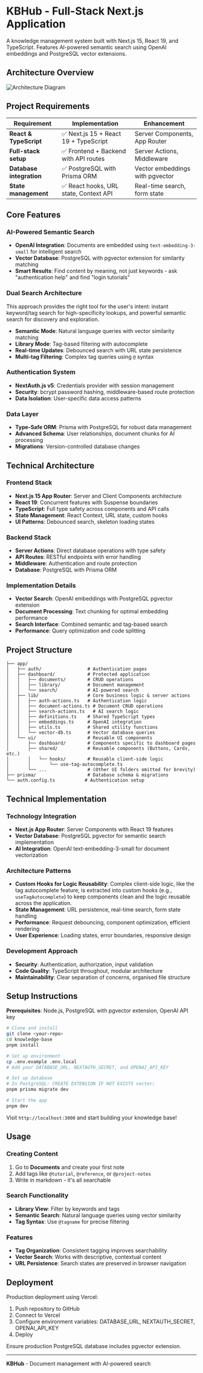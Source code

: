 # KBHub - Full-Stack Next.js Application

A knowledge management system built with Next.js 15, React 19, and TypeScript. Features AI-powered semantic search using OpenAI embeddings and PostgreSQL vector extensions.

## Architecture Overview

![Architecture Diagram](./architecture-diagram.png)

## Project Requirements

| Requirement              | Implementation                         | Enhancement                     |
| ------------------------ | -------------------------------------- | ------------------------------- |
| **React & TypeScript**   | ✅ Next.js 15 + React 19 + TypeScript  | Server Components, App Router   |
| **Full-stack setup**     | ✅ Frontend + Backend with API routes  | Server Actions, Middleware      |
| **Database integration** | ✅ PostgreSQL with Prisma ORM          | Vector embeddings with pgvector |
| **State management**     | ✅ React hooks, URL state, Context API | Real-time search, form state    |

## Core Features

### AI-Powered Semantic Search

- **OpenAI Integration**: Documents are embedded using `text-embedding-3-small` for intelligent search
- **Vector Database**: PostgreSQL with pgvector extension for similarity matching
- **Smart Results**: Find content by meaning, not just keywords - ask "authentication help" and find "login tutorials"

### Dual Search Architecture

This approach provides the right tool for the user's intent: instant keyword/tag search for high-specificity lookups, and powerful semantic search for discovery and exploration.

- **Semantic Mode**: Natural language queries with vector similarity matching
- **Library Mode**: Tag-based filtering with autocomplete
- **Real-time Updates**: Debounced search with URL state persistence
- **Multi-tag Filtering**: Complex tag queries using `@` syntax

### Authentication System

- **NextAuth.js v5**: Credentials provider with session management
- **Security**: bcrypt password hashing, middleware-based route protection
- **Data Isolation**: User-specific data access patterns

### Data Layer

- **Type-Safe ORM**: Prisma with PostgreSQL for robust data management
- **Advanced Schema**: User relationships, document chunks for AI processing
- **Migrations**: Version-controlled database changes

## Technical Architecture

### Frontend Stack

- **Next.js 15 App Router**: Server and Client Components architecture
- **React 19**: Concurrent features with Suspense boundaries
- **TypeScript**: Full type safety across components and API calls
- **State Management**: React Context, URL state, custom hooks
- **UI Patterns**: Debounced search, skeleton loading states

### Backend Stack

- **Server Actions**: Direct database operations with type safety
- **API Routes**: RESTful endpoints with error handling
- **Middleware**: Authentication and route protection
- **Database**: PostgreSQL with Prisma ORM

### Implementation Details

- **Vector Search**: OpenAI embeddings with PostgreSQL pgvector extension
- **Document Processing**: Text chunking for optimal embedding performance
- **Search Interface**: Combined semantic and tag-based search
- **Performance**: Query optimization and code splitting

## Project Structure

```
├── app/
│   ├── auth/                 # Authentication pages
│   ├── dashboard/            # Protected application
│   │   ├── documents/        # CRUD operations
│   │   ├── library/          # Document management
│   │   └── search/           # AI-powered search
│   ├── lib/                  # Core business logic & server actions
│   │   ├── auth-actions.ts   # Authentication logic
│   │   ├── document-actions.ts # Document CRUD operations
│   │   ├── search-actions.ts   # AI search logic
│   │   ├── definitions.ts    # Shared TypeScript types
│   │   ├── embeddings.ts     # OpenAI integration
│   │   ├── utils.ts          # Shared utility functions
│   │   └── vector-db.ts      # Vector database queries
│   └── ui/                   # Reusable UI components
│       ├── dashboard/        # Components specific to dashboard pages
│       ├── shared/           # Reusable components (Buttons, Cards, etc.)
│       │   └── hooks/        # Reusable client-side logic
│       │       └── use-tag-autocomplete.ts
│       └── ...               # (Other UI folders omitted for brevity)
├── prisma/                   # Database schema & migrations
└── auth.config.ts           # Authentication setup
```

## Technical Implementation

### Technology Integration

- **Next.js App Router**: Server Components with React 19 features
- **Vector Database**: PostgreSQL pgvector for semantic search implementation
- **AI Integration**: OpenAI text-embedding-3-small for document vectorization

### Architecture Patterns

- **Custom Hooks for Logic Reusability**: Complex client-side logic, like the tag autocomplete feature, is extracted into custom hooks (e.g., `useTagAutocomplete`) to keep components clean and the logic reusable across the application.
- **State Management**: URL persistence, real-time search, form state handling
- **Performance**: Request debouncing, component optimization, efficient rendering
- **User Experience**: Loading states, error boundaries, responsive design

### Development Approach

- **Security**: Authentication, authorization, input validation
- **Code Quality**: TypeScript throughout, modular architecture
- **Maintainability**: Clear separation of concerns, organised file structure

## Setup Instructions

**Prerequisites**: Node.js, PostgreSQL with pgvector extension, OpenAI API key

```bash
# Clone and install
git clone <your-repo>
cd knowledge-base
pnpm install

# Set up environment
cp .env.example .env.local
# Add your DATABASE_URL, NEXTAUTH_SECRET, and OPENAI_API_KEY

# Set up database
# In PostgreSQL: CREATE EXTENSION IF NOT EXISTS vector;
pnpm prisma migrate dev

# Start the app
pnpm dev
```

Visit `http://localhost:3000` and start building your knowledge base!

## Usage

### Creating Content

1. Go to **Documents** and create your first note
2. Add tags like `@tutorial`, `@reference`, or `@project-notes`
3. Write in markdown - it's all searchable

### Search Functionality

- **Library View**: Filter by keywords and tags
- **Semantic Search**: Natural language queries using vector similarity
- **Tag Syntax**: Use `@tagname` for precise filtering

### Features

- **Tag Organization**: Consistent tagging improves searchability
- **Vector Search**: Works with descriptive, contextual content
- **URL Persistence**: Search states are preserved in browser navigation

## Deployment

Production deployment using Vercel:

1. Push repository to GitHub
2. Connect to Vercel
3. Configure environment variables: DATABASE_URL, NEXTAUTH_SECRET, OPENAI_API_KEY
4. Deploy

Ensure production PostgreSQL database includes pgvector extension.

---

**KBHub** - Document management with AI-powered search
